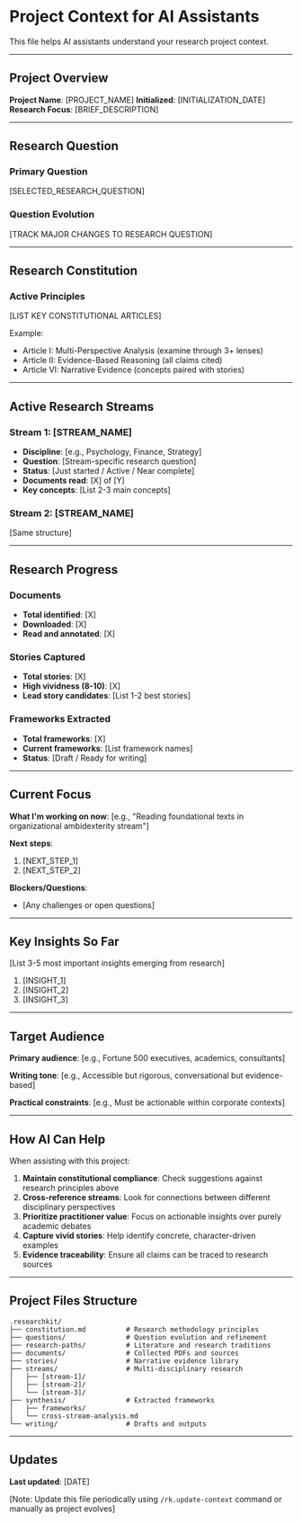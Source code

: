 # Project Context for AI Assistants

This file helps AI assistants understand your research project context.

---

## Project Overview

**Project Name**: [PROJECT_NAME]
**Initialized**: [INITIALIZATION_DATE]
**Research Focus**: [BRIEF_DESCRIPTION]

---

## Research Question

### Primary Question
[SELECTED_RESEARCH_QUESTION]

### Question Evolution
[TRACK MAJOR CHANGES TO RESEARCH QUESTION]

---

## Research Constitution

### Active Principles
[LIST KEY CONSTITUTIONAL ARTICLES]

Example:
- Article I: Multi-Perspective Analysis (examine through 3+ lenses)
- Article II: Evidence-Based Reasoning (all claims cited)
- Article VI: Narrative Evidence (concepts paired with stories)

---

## Active Research Streams

### Stream 1: [STREAM_NAME]
- **Discipline**: [e.g., Psychology, Finance, Strategy]
- **Question**: [Stream-specific research question]
- **Status**: [Just started / Active / Near complete]
- **Documents read**: [X] of [Y]
- **Key concepts**: [List 2-3 main concepts]

### Stream 2: [STREAM_NAME]
[Same structure]

---

## Research Progress

### Documents
- **Total identified**: [X]
- **Downloaded**: [X]
- **Read and annotated**: [X]

### Stories Captured
- **Total stories**: [X]
- **High vividness (8-10)**: [X]
- **Lead story candidates**: [List 1-2 best stories]

### Frameworks Extracted
- **Total frameworks**: [X]
- **Current frameworks**: [List framework names]
- **Status**: [Draft / Ready for writing]

---

## Current Focus

**What I'm working on now**:
[e.g., "Reading foundational texts in organizational ambidexterity stream"]

**Next steps**:
1. [NEXT_STEP_1]
2. [NEXT_STEP_2]

**Blockers/Questions**:
- [Any challenges or open questions]

---

## Key Insights So Far

[List 3-5 most important insights emerging from research]

1. [INSIGHT_1]
2. [INSIGHT_2]
3. [INSIGHT_3]

---

## Target Audience

**Primary audience**: [e.g., Fortune 500 executives, academics, consultants]

**Writing tone**: [e.g., Accessible but rigorous, conversational but evidence-based]

**Practical constraints**: [e.g., Must be actionable within corporate contexts]

---

## How AI Can Help

When assisting with this project:

1. **Maintain constitutional compliance**: Check suggestions against research principles above
2. **Cross-reference streams**: Look for connections between different disciplinary perspectives
3. **Prioritize practitioner value**: Focus on actionable insights over purely academic debates
4. **Capture vivid stories**: Help identify concrete, character-driven examples
5. **Evidence traceability**: Ensure all claims can be traced to research sources

---

## Project Files Structure

```
.researchkit/
├── constitution.md          # Research methodology principles
├── questions/               # Question evolution and refinement
├── research-paths/          # Literature and research traditions
├── documents/               # Collected PDFs and sources
├── stories/                 # Narrative evidence library
├── streams/                 # Multi-disciplinary research
│   ├── [stream-1]/
│   ├── [stream-2]/
│   └── [stream-3]/
├── synthesis/               # Extracted frameworks
│   ├── frameworks/
│   └── cross-stream-analysis.md
└── writing/                 # Drafts and outputs
```

---

## Updates

**Last updated**: [DATE]

[Note: Update this file periodically using `/rk.update-context` command or manually as project evolves]
